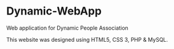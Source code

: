 # Dynamic-WebApp
Web application for Dynamic People Association

This website was designed using HTML5, CSS 3, PHP & MySQL.
